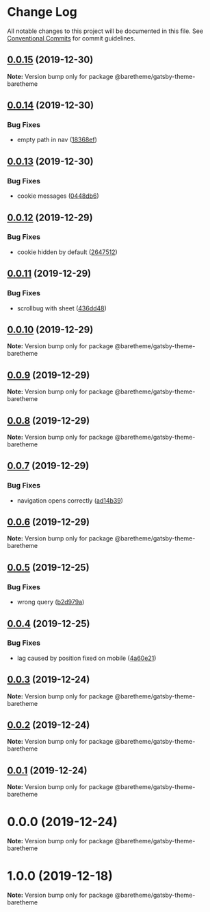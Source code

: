# Change Log

All notable changes to this project will be documented in this file.
See [Conventional Commits](https://conventionalcommits.org) for commit guidelines.

## [0.0.15](https://gitlab.com/baretheme/theme/compare/v0.0.14...v0.0.15) (2019-12-30)

**Note:** Version bump only for package @baretheme/gatsby-theme-baretheme





## [0.0.14](https://gitlab.com/baretheme/theme/compare/v0.0.13...v0.0.14) (2019-12-30)


### Bug Fixes

* empty path in nav ([18368ef](https://gitlab.com/baretheme/theme/commit/18368efc57bedc0aae7eddeb0a45794f58e15097))





## [0.0.13](https://gitlab.com/baretheme/theme/compare/v0.0.12...v0.0.13) (2019-12-30)


### Bug Fixes

* cookie messages ([0448db6](https://gitlab.com/baretheme/theme/commit/0448db6bf1e1f3a97f6cbb4327f8d6a45acfc7a8))





## [0.0.12](https://gitlab.com/baretheme/theme/compare/v0.0.11...v0.0.12) (2019-12-29)


### Bug Fixes

* cookie hidden by default ([2647512](https://gitlab.com/baretheme/theme/commit/26475123d373c9537d6a838efd289cb56a433653))





## [0.0.11](https://gitlab.com/baretheme/theme/compare/v0.0.10...v0.0.11) (2019-12-29)


### Bug Fixes

* scrollbug with sheet ([436dd48](https://gitlab.com/baretheme/theme/commit/436dd483c0a4baed93d36f96de488709a3919126))





## [0.0.10](https://gitlab.com/baretheme/theme/compare/v0.0.9...v0.0.10) (2019-12-29)

**Note:** Version bump only for package @baretheme/gatsby-theme-baretheme





## [0.0.9](https://gitlab.com/baretheme/theme/compare/v0.0.8...v0.0.9) (2019-12-29)

**Note:** Version bump only for package @baretheme/gatsby-theme-baretheme





## [0.0.8](https://gitlab.com/baretheme/theme/compare/v0.0.7...v0.0.8) (2019-12-29)

**Note:** Version bump only for package @baretheme/gatsby-theme-baretheme





## [0.0.7](https://gitlab.com/baretheme/theme/compare/v0.0.6...v0.0.7) (2019-12-29)


### Bug Fixes

* navigation opens correctly ([ad14b39](https://gitlab.com/baretheme/theme/commit/ad14b393fa1e056992ece16117587728d9b2151a))





## [0.0.6](https://gitlab.com/baretheme/theme/compare/v0.0.5...v0.0.6) (2019-12-29)

**Note:** Version bump only for package @baretheme/gatsby-theme-baretheme





## [0.0.5](https://gitlab.com/baretheme/theme/compare/v0.0.4...v0.0.5) (2019-12-25)


### Bug Fixes

* wrong query ([b2d979a](https://gitlab.com/baretheme/theme/commit/b2d979a92bb2f83ed3a476eeb61df85e45eb9a44))





## [0.0.4](https://gitlab.com/baretheme/theme/compare/v0.0.3...v0.0.4) (2019-12-25)


### Bug Fixes

* lag caused by position fixed on mobile ([4a60e21](https://gitlab.com/baretheme/theme/commit/4a60e211e4419c60a6d253b171b10a332f1a74d0))





## [0.0.3](https://gitlab.com/baretheme/theme/compare/v0.0.2...v0.0.3) (2019-12-24)

**Note:** Version bump only for package @baretheme/gatsby-theme-baretheme





## [0.0.2](https://gitlab.com/baretheme/theme/compare/v0.0.1...v0.0.2) (2019-12-24)

**Note:** Version bump only for package @baretheme/gatsby-theme-baretheme





## [0.0.1](https://gitlab.com/baretheme/theme/compare/v0.0.0...v0.0.1) (2019-12-24)

**Note:** Version bump only for package @baretheme/gatsby-theme-baretheme





# 0.0.0 (2019-12-24)

**Note:** Version bump only for package @baretheme/gatsby-theme-baretheme





# 1.0.0 (2019-12-18)

**Note:** Version bump only for package @baretheme/gatsby-theme-baretheme
